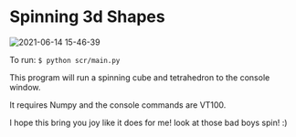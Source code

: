 # Spinning 3d Shapes

![2021-06-14 15-46-39](https://user-images.githubusercontent.com/13323017/121968944-1f277e80-cd28-11eb-946d-f27e51dfd677.gif)


To run: `$ python scr/main.py`

This program will run a spinning cube and tetrahedron 
to the console window.

It requires Numpy and the console commands are VT100.

I hope this bring you joy like it does for me! look at
those bad boys spin! :)
